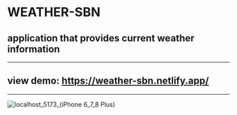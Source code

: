 # WEATHER-SBN
application that provides current weather information
----------------------------------------------------------------------
----------------------------------------------------------------------
view demo: https://weather-sbn.netlify.app/
----------------------------------------------------------------------
----------------------------------------------------------------------
![localhost_5173_(iPhone 6_7_8 Plus)](https://user-images.githubusercontent.com/107477446/187044845-17c5d3ae-1355-46c3-b199-47ce12b435d5.png)
